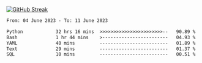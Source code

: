 [![GitHub Streak](https://streak-stats.demolab.com?user=renren-017&theme=sea&hide_border=true&background=DD272700)](https://git.io/streak-stats)

<!--START_SECTION:waka-->

```txt
From: 04 June 2023 - To: 11 June 2023

Python            32 hrs 16 mins  >>>>>>>>>>>>>>>>>>>>>>>--   90.89 %
Bash              1 hr 44 mins    >------------------------   04.93 %
YAML              40 mins         -------------------------   01.89 %
Text              29 mins         -------------------------   01.37 %
SQL               10 mins         -------------------------   00.51 %
```

<!--END_SECTION:waka-->

